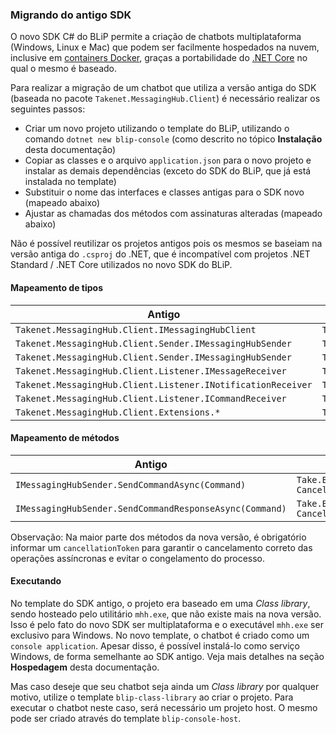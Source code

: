 ### Migrando do antigo SDK

O novo SDK C# do BLiP permite a criação de chatbots multiplataforma (Windows, Linux e Mac) que podem ser facilmente hospedados na nuvem, inclusive em [containers Docker](https://www.docker.com/), graças a portabilidade do [.NET Core](https://dot.net/core) no qual o mesmo é baseado.

Para realizar a migração de um chatbot que utiliza a versão antiga do SDK (baseada no pacote `Takenet.MessagingHub.Client`) é necessário realizar os seguintes passos:

- Criar um novo projeto utilizando o template do BLiP, utilizando o comando `dotnet new blip-console` (como descrito no tópico **Instalação** desta documentação)
- Copiar as classes e o arquivo `application.json` para o novo projeto e instalar as demais dependências (exceto do SDK do BLiP, que já está instalada no template)
- Substituir o nome das interfaces e classes antigas para o SDK novo (mapeado abaixo)
- Ajustar as chamadas dos métodos com assinaturas alteradas (mapeado abaixo)

Não é possível reutilizar os projetos antigos pois os mesmos se baseiam na versão antiga do `.csproj` do .NET, que é incompatível com projetos .NET Standard / .NET Core utilizados no novo SDK do BLiP.

#### Mapeamento de tipos

| Antigo                                                       | Novo                                                |
|--------------------------------------------------------------|-----------------------------------------------------|
| `Takenet.MessagingHub.Client.IMessagingHubClient`            | `Take.Blip.Client.IBlipClient`                      |
| `Takenet.MessagingHub.Client.Sender.IMessagingHubSender`     | `Take.Blip.Client.ISender`                          |
| `Takenet.MessagingHub.Client.Sender.IMessagingHubSender`     | `Take.Blip.Client.ISender`                          |
| `Takenet.MessagingHub.Client.Listener.IMessageReceiver`      | `Take.Blip.Client.IMessageReceiver`                 |
| `Takenet.MessagingHub.Client.Listener.INotificationReceiver` | `Take.Blip.Client.INotificationReceiver`            |
| `Takenet.MessagingHub.Client.Listener.ICommandReceiver`      | `Take.Blip.Client.ICommandReceiver`                 |
| `Takenet.MessagingHub.Client.Extensions.*`                   | `Take.Blip.Client.Extensions.*`                     |

#### Mapeamento de métodos

| Antigo                                                  | Novo                                                                      |
|---------------------------------------------------------|---------------------------------------------------------------------------|
| `IMessagingHubSender.SendCommandAsync(Command)`         | `Take.Blip.Client.ISender.ProcessCommandAsync(Command, CancellationToken)`|
| `IMessagingHubSender.SendCommandResponseAsync(Command)` | `Take.Blip.Client.ISender.SendCommandAsync(Command, CancellationToken)`   |

Observação: Na maior parte dos métodos da nova versão, é obrigatório informar um `cancellationToken` para garantir o cancelamento correto das operações assíncronas e evitar o congelamento do processo.

#### Executando

No template do SDK antigo, o projeto era baseado em uma *Class library*, sendo hosteado pelo utilitário `mhh.exe`, que não existe mais na nova versão. Isso é pelo fato do novo SDK ser multiplataforma e o executável `mhh.exe` ser exclusivo para Windows. No novo template, o chatbot é criado como um `console application`. Apesar disso, é possível instalá-lo como serviço Windows, de forma semelhante ao SDK antigo. Veja mais detalhes na seção **Hospedagem** desta documentação.

Mas caso deseje que seu chatbot seja ainda um *Class library* por qualquer motivo, utilize o template `blip-class-library` ao criar o projeto. Para executar o chatbot neste caso, será necessário um projeto host. O mesmo pode ser criado através do template `blip-console-host`.


